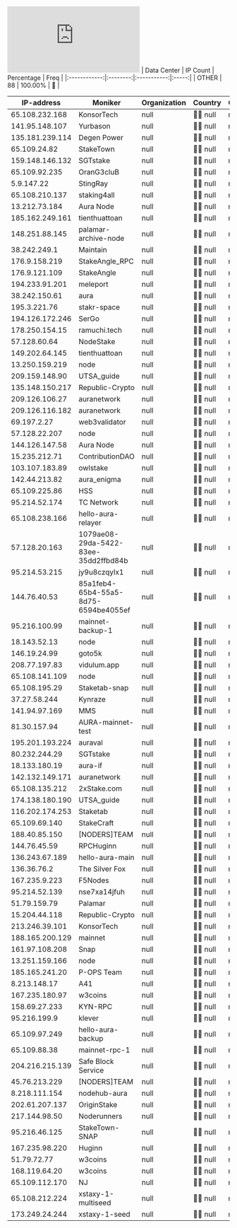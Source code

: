 ![Diagramm](https://github.com/obajay/StateSync-snapshots/blob/main/Projects/Aura/1/README.md)
| Data Center | IP Count | Percentage | Freq |
|:------------:|:--------:|:-----------:|:-----:|
| OTHER | 88 | 100.00% | 🔴 |

<!-- START_TABLE -->
| IP-address | Moniker | Organization | Country | City |
|-------------|---------|---------------|---------|------|
| 65.108.232.168 | KonsorTech | null | 🏴‍☠️ null | null |
| 141.95.148.107 | Yurbason | null | 🏴‍☠️ null | null |
| 135.181.239.114 | Degen Power | null | 🏴‍☠️ null | null |
| 65.109.24.82 | StakeTown | null | 🏴‍☠️ null | null |
| 159.148.146.132 | SGTstake | null | 🏴‍☠️ null | null |
| 65.109.92.235 | OranG3cluB | null | 🏴‍☠️ null | null |
| 5.9.147.22 | StingRay | null | 🏴‍☠️ null | null |
| 65.108.210.137 | staking4all | null | 🏴‍☠️ null | null |
| 13.212.73.184 | Aura Node | null | 🏴‍☠️ null | null |
| 185.162.249.161 | tienthuattoan | null | 🏴‍☠️ null | null |
| 148.251.88.145 | palamar-archive-node | null | 🏴‍☠️ null | null |
| 38.242.249.1 | Maintain | null | 🏴‍☠️ null | null |
| 176.9.158.219 | StakeAngle_RPC | null | 🏴‍☠️ null | null |
| 176.9.121.109 | StakeAngle | null | 🏴‍☠️ null | null |
| 194.233.91.201 | meleport | null | 🏴‍☠️ null | null |
| 38.242.150.61 | aura | null | 🏴‍☠️ null | null |
| 195.3.221.76 | stakr-space | null | 🏴‍☠️ null | null |
| 194.126.172.246 | SerGo | null | 🏴‍☠️ null | null |
| 178.250.154.15 | ramuchi.tech | null | 🏴‍☠️ null | null |
| 57.128.60.64 | NodeStake | null | 🏴‍☠️ null | null |
| 149.202.64.145 | tienthuattoan | null | 🏴‍☠️ null | null |
| 13.250.159.219 | node | null | 🏴‍☠️ null | null |
| 209.159.148.90 | UTSA_guide | null | 🏴‍☠️ null | null |
| 135.148.150.217 | Republic-Crypto | null | 🏴‍☠️ null | null |
| 209.126.106.27 | auranetwork | null | 🏴‍☠️ null | null |
| 209.126.116.182 | auranetwork | null | 🏴‍☠️ null | null |
| 69.197.2.27 | web3validator | null | 🏴‍☠️ null | null |
| 57.128.22.207 | node | null | 🏴‍☠️ null | null |
| 144.126.147.58 | Aura Node | null | 🏴‍☠️ null | null |
| 15.235.212.71 | ContributionDAO | null | 🏴‍☠️ null | null |
| 103.107.183.89 | owlstake | null | 🏴‍☠️ null | null |
| 142.44.213.82 | aura_enigma | null | 🏴‍☠️ null | null |
| 65.109.225.86 | HSS | null | 🏴‍☠️ null | null |
| 95.214.52.174 | TC Network | null | 🏴‍☠️ null | null |
| 65.108.238.166 | hello-aura-relayer | null | 🏴‍☠️ null | null |
| 57.128.20.163 | 1079ae08-29da-5422-83ee-35dd2ffbd84b | null | 🏴‍☠️ null | null |
| 95.214.53.215 | jy9u8czqylx1 | null | 🏴‍☠️ null | null |
| 144.76.40.53 | 85a1feb4-65b4-55a5-8d75-6594be4055ef | null | 🏴‍☠️ null | null |
| 95.216.100.99 | mainnet-backup-1 | null | 🏴‍☠️ null | null |
| 18.143.52.13 | node | null | 🏴‍☠️ null | null |
| 146.19.24.99 | goto5k | null | 🏴‍☠️ null | null |
| 208.77.197.83 | vidulum.app | null | 🏴‍☠️ null | null |
| 65.108.141.109 | node | null | 🏴‍☠️ null | null |
| 65.108.195.29 | Staketab-snap | null | 🏴‍☠️ null | null |
| 37.27.58.244 | Kynraze | null | 🏴‍☠️ null | null |
| 141.94.97.169 | MMS | null | 🏴‍☠️ null | null |
| 81.30.157.94 | AURA-mainnet-test | null | 🏴‍☠️ null | null |
| 195.201.193.224 | auraval | null | 🏴‍☠️ null | null |
| 80.232.244.29 | SGTstake | null | 🏴‍☠️ null | null |
| 18.133.180.19 | aura-if | null | 🏴‍☠️ null | null |
| 142.132.149.171 | auranetwork | null | 🏴‍☠️ null | null |
| 65.108.135.212 | 2xStake.com | null | 🏴‍☠️ null | null |
| 174.138.180.190 | UTSA_guide | null | 🏴‍☠️ null | null |
| 116.202.174.253 | Staketab | null | 🏴‍☠️ null | null |
| 65.109.69.140 | StakeCraft | null | 🏴‍☠️ null | null |
| 188.40.85.150 | [NODERS]TEAM | null | 🏴‍☠️ null | null |
| 144.76.45.59 | RPCHuginn | null | 🏴‍☠️ null | null |
| 136.243.67.189 | hello-aura-main | null | 🏴‍☠️ null | null |
| 136.36.76.2 | The Silver Fox | null | 🏴‍☠️ null | null |
| 167.235.9.223 | F5Nodes | null | 🏴‍☠️ null | null |
| 95.214.52.139 | nse7xa14jfuh | null | 🏴‍☠️ null | null |
| 51.79.159.79 | Palamar | null | 🏴‍☠️ null | null |
| 15.204.44.118 | Republic-Crypto | null | 🏴‍☠️ null | null |
| 213.246.39.101 | KonsorTech | null | 🏴‍☠️ null | null |
| 188.165.200.129 | mainnet | null | 🏴‍☠️ null | null |
| 161.97.108.208 | Snap | null | 🏴‍☠️ null | null |
| 13.251.159.166 | node | null | 🏴‍☠️ null | null |
| 185.165.241.20 | P-OPS Team | null | 🏴‍☠️ null | null |
| 8.213.148.17 | A41 | null | 🏴‍☠️ null | null |
| 167.235.180.97 | w3coins | null | 🏴‍☠️ null | null |
| 158.69.27.233 | KYN-RPC | null | 🏴‍☠️ null | null |
| 95.216.199.9 | klever | null | 🏴‍☠️ null | null |
| 65.109.97.249 | hello-aura-backup | null | 🏴‍☠️ null | null |
| 65.109.88.38 | mainnet-rpc-1 | null | 🏴‍☠️ null | null |
| 204.216.215.139 | Safe Block Service | null | 🏴‍☠️ null | null |
| 45.76.213.229 | [NODERS]TEAM | null | 🏴‍☠️ null | null |
| 8.218.111.154 | nodehub-aura | null | 🏴‍☠️ null | null |
| 202.61.207.137 | OriginStake | null | 🏴‍☠️ null | null |
| 217.144.98.50 | Noderunners | null | 🏴‍☠️ null | null |
| 95.216.46.125 | StakeTown-SNAP | null | 🏴‍☠️ null | null |
| 167.235.98.220 | Huginn | null | 🏴‍☠️ null | null |
| 51.79.72.77 | w3coins | null | 🏴‍☠️ null | null |
| 168.119.64.20 | w3coins | null | 🏴‍☠️ null | null |
| 65.109.112.170 | NJ | null | 🏴‍☠️ null | null |
| 65.108.212.224 | xstaxy-1-multiseed | null | 🏴‍☠️ null | null |
| 173.249.24.244 | xstaxy-1-seed | null | 🏴‍☠️ null | null |

<!-- END_TABLE -->